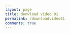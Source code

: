 ```yaml
---
layout: page
title: donwload video 01
permalink: /downloadvideo01
comments: true
---
```



<div class="jontor" loading="lazy">
<script src="https://rawgit.com/rezamuhamad/rakinfo/master/sitemap.js"></script>
<script src="xselebgram.xyz/feeds/posts/default/?start-index=2530&max-results=10&amp;alt=json-in-script&amp;callback=rak_info_Load"></script>
</div>



  

  
  
